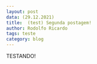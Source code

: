 ```yaml
---
layout: post
data: (29.12.2021) 
title:  (test) Segunda postagem!
author: Rodolfo Ricardo
tags: teste
category: blog
---
```

TESTANDO!
